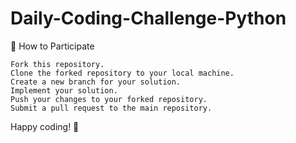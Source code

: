 # Daily-Coding-Challenge-Python
📌 How to Participate

    Fork this repository.
    Clone the forked repository to your local machine.
    Create a new branch for your solution.
    Implement your solution.
    Push your changes to your forked repository.
    Submit a pull request to the main repository.

Happy coding! 🎉
